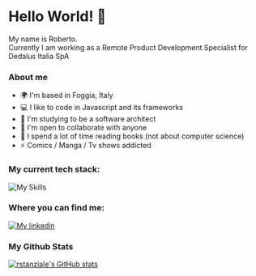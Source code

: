 # Hello World! 👋

My name is Roberto.<br>Currently I am working as a Remote Product Development Specialist for Dedalus Italia SpA

### About me

* 🌍 I'm based in Foggia, Italy
* 💻 I like to code in Javascript and its frameworks
* 🧠 I'm studying to be a software architect
* 🤝 I'm open to collaborate with anyone
* 📖 I spend a lot of time reading books (not about computer science)
* ⚡ Comics / Manga / Tv shows addicted

### My current tech stack:

![My Skills](https://skillicons.dev/icons?i=angular,typescript,js,html,css,bootstrap,java,nodejs,mongodb)

### Where you can find me:

[![My linkedin](https://skillicons.dev/icons?i=linkedin)](https://www.linkedin.com/in/roberto-stanziale/)

### My Github Stats

<a href="http://www.github.com/rstanziale">
<img src="https://github-readme-stats.vercel.app/api?username=rstanziale&show_icons=true&hide=&count_private=true&title_color=F6D7A7&text_color=C8E3D4&icon_color=C8E3D4&bg_color=87AAAA&hide_border=true&show_icons=true" alt="rstanziale's GitHub stats" />
</a>
